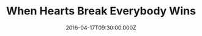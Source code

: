 ---
title: "When Hearts Break Everybody Wins"
image: "https://i.imgur.com/MuLYIpM.jpg"
date: "2016-04-17T09:30:00.000Z"
video:
  type: "vimeo"
  id: 163169971
speaker:
  name: "Rick Allen"
  permalink: "rick-allen"
series: "everybody-wins"
---